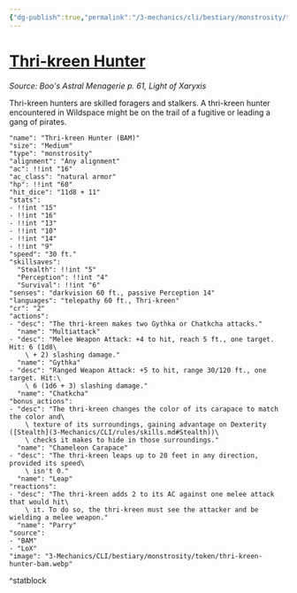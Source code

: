 ```yaml
---
{"dg-publish":true,"permalink":"/3-mechanics/cli/bestiary/monstrosity/thri-kreen-hunter-bam/","tags":["ttrpg-cli/compendium/src/5e/bam","ttrpg-cli/monster/cr/2","ttrpg-cli/monster/size/medium","ttrpg-cli/monster/type/monstrosity"],"noteIcon":""}
---
```


# [Thri-kreen Hunter](3-Mechanics\CLI\bestiary\monstrosity/thri-kreen-hunter-bam.md)
*Source: Boo's Astral Menagerie p. 61, Light of Xaryxis*  

Thri-kreen hunters are skilled foragers and stalkers. A thri-kreen hunter encountered in Wildspace might be on the trail of a fugitive or leading a gang of pirates.

```statblock
"name": "Thri-kreen Hunter (BAM)"
"size": "Medium"
"type": "monstrosity"
"alignment": "Any alignment"
"ac": !!int "16"
"ac_class": "natural armor"
"hp": !!int "60"
"hit_dice": "11d8 + 11"
"stats":
- !!int "15"
- !!int "16"
- !!int "13"
- !!int "10"
- !!int "14"
- !!int "9"
"speed": "30 ft."
"skillsaves":
  "Stealth": !!int "5"
  "Perception": !!int "4"
  "Survival": !!int "6"
"senses": "darkvision 60 ft., passive Perception 14"
"languages": "telepathy 60 ft., Thri-kreen"
"cr": "2"
"actions":
- "desc": "The thri-kreen makes two Gythka or Chatkcha attacks."
  "name": "Multiattack"
- "desc": "Melee Weapon Attack: +4 to hit, reach 5 ft., one target. Hit: 6 (1d8\
    \ + 2) slashing damage."
  "name": "Gythka"
- "desc": "Ranged Weapon Attack: +5 to hit, range 30/120 ft., one target. Hit:\
    \ 6 (1d6 + 3) slashing damage."
  "name": "Chatkcha"
"bonus_actions":
- "desc": "The thri-kreen changes the color of its carapace to match the color and\
    \ texture of its surroundings, gaining advantage on Dexterity ([Stealth](3-Mechanics/CLI/rules/skills.md#Stealth))\
    \ checks it makes to hide in those surroundings."
  "name": "Chameleon Carapace"
- "desc": "The thri-kreen leaps up to 20 feet in any direction, provided its speed\
    \ isn't 0."
  "name": "Leap"
"reactions":
- "desc": "The thri-kreen adds 2 to its AC against one melee attack that would hit\
    \ it. To do so, the thri-kreen must see the attacker and be wielding a melee weapon."
  "name": "Parry"
"source":
- "BAM"
- "LoX"
"image": "3-Mechanics/CLI/bestiary/monstrosity/token/thri-kreen-hunter-bam.webp"
```
^statblock